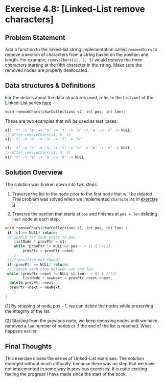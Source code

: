 # Exercise 4.8: [Linked-List remove characters]

## Problem Statement

Add a function to the linked-list string implementation called `removeChars` to
remove a section of characters from a string based on the position and length.
For example, `removeChars(s1, 5, 3)` would remove the three characters starting
at the fifth character in the string. Make sure the removed nodes are properly
deallocated.

## Data structures & Definitions

For the details about the data structures used, refer to the first part of the
Linked-List series [here][ex4-6]

```cpp
void removeChars(charCollection& s1, int pos, int len);
```

These are two examples that will be used as test cases:

```cpp
s1: 't' -> 'e' -> 's' -> 't' -> 'b' -> 'e' -> 'd' -> NULL
// After removeChars(s1, 5, 2)
s1: 't' -> 'e' -> 's' -> 't' -> 'b'

s1: 't' -> 'e' -> 's' -> 't' -> 'b' -> 'e' -> 'd' -> NULL
// After removeChars(s1, 3, 3)
s1: 't' -> 'e' -> 's' -> 'd' -> NULL
```

## Solution Overview

The solution was broken down into two steps:

1. Traverse the list to the node prior to the first node that will be deleted.
This problem was solved when we implemented `characterAt` in
[exercise 6][ex4-6:charAt]

2. Traverse the section that starts at `pos` and finishes at `pos + len`
deleting `next` node at each step.

```cpp
void removeChars(charCollection& s1, int pos, int len) {
 if (s1 == NULL) return;
 // SEARCH for node prior to pos
    listNode * prevPtr = s1;
    while (prevPtr != NULL && pos-- > 1) { //[1]
        prevPtr = prevPtr->next;
    }
 //if(position not found)
 if (prevPtr == NULL) return;
 // remove each node between pos and len
 while (prevPtr->next != NULL && len-- > 0) { //[2]
        listNode * newNext = prevPtr->next->next;
  delete prevPtr->next;
  prevPtr->next = newNext;
    }
}
```

[1] By stopping at node pos - 1, we can delete the nodes while preserving the
integrity of the list.

[2] Starting from the previous node, we keep removing nodes until we have
removed a `len` number of nodes or if the end of the list is reached. What
happens earlier.

## Final Thoughts

This exercise closes the series of Linked-List exercises. The solution emerged
without much difficulty, because there was no step that we have not implemented
in some way in previous exercises. It is quite exciting feeling the progress I
have made since the start of the book.

<!--LINKS-->
[ex4-6]:(https://github.com/SanzCeb/think-like-a-programmer/tree/main/exercises/chapter04/4-6)
[ex4-6:charAt]:(https://github.com/SanzCeb/think-like-a-programmer/tree/main/exercises/chapter04/4-6#solution-overview)